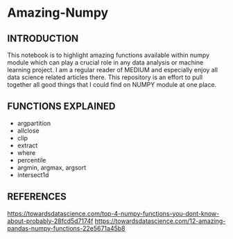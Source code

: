 # Amazing-Numpy

## INTRODUCTION
This notebook is to highlight amazing functions available within numpy module which can play a crucial role in any data analysis or machine learning project. 
I am a regular reader of MEDIUM and especially enjoy all data science related articles there. This repository is an effort to pull together all good things
that I could find on NUMPY module at one place. 

## FUNCTIONS EXPLAINED

* argpartition
* allclose
* clip
* extract
* where
* percentile
* argmin, argmax, argsort
* intersect1d

## REFERENCES

https://towardsdatascience.com/top-4-numpy-functions-you-dont-know-about-probably-28fcd5d7174f
https://towardsdatascience.com/12-amazing-pandas-numpy-functions-22e5671a45b8

